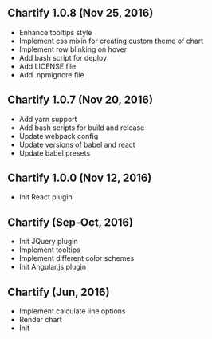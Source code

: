 ## Chartify 1.0.8 (Nov 25, 2016)

* Enhance tooltips style
* Implement css mixin for creating custom theme of chart
* Implement row blinking on hover
* Add bash script for deploy
* Add LICENSE file
* Add .npmignore file

## Chartify 1.0.7 (Nov 20, 2016)

* Add yarn support
* Add bash scripts for build and release
* Update webpack config
* Update versions of babel and react
* Update babel presets

## Chartify 1.0.0 (Nov 12, 2016)

* Init React plugin

## Chartify (Sep-Oct, 2016)

* Init JQuery plugin
* Implement tooltips
* Implement different color schemes
* Init Angular.js plugin

## Chartify (Jun, 2016) 

* Implement calculate line options
* Render chart
* Init